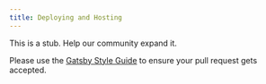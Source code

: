 ```yaml
---
title: Deploying and Hosting
---
```


This is a stub. Help our community expand it.

Please use the [Gatsby Style Guide](/docs/gatsby-style-guide/) to ensure your pull request gets accepted.
